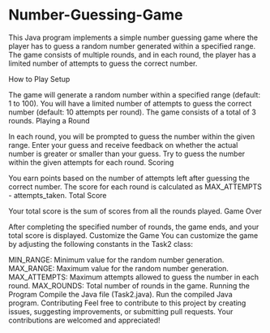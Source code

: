 # Number-Guessing-Game
This Java program implements a simple number guessing game where the player has to guess a random number generated within a specified range. The game consists of multiple rounds, and in each round, the player has a limited number of attempts to guess the correct number.

How to Play Setup

The game will generate a random number within a specified range (default: 1 to 100). You will have a limited number of attempts to guess the correct number (default: 10 attempts per round). The game consists of a total of 3 rounds. Playing a Round

In each round, you will be prompted to guess the number within the given range. Enter your guess and receive feedback on whether the actual number is greater or smaller than your guess. Try to guess the number within the given attempts for each round. Scoring

You earn points based on the number of attempts left after guessing the correct number. The score for each round is calculated as MAX_ATTEMPTS - attempts_taken. Total Score

Your total score is the sum of scores from all the rounds played. Game Over

After completing the specified number of rounds, the game ends, and your total score is displayed. Customize the Game You can customize the game by adjusting the following constants in the Task2 class:

MIN_RANGE: Minimum value for the random number generation. MAX_RANGE: Maximum value for the random number generation. MAX_ATTEMPTS: Maximum attempts allowed to guess the number in each round. MAX_ROUNDS: Total number of rounds in the game. Running the Program Compile the Java file (Task2.java). Run the compiled Java program. Contributing Feel free to contribute to this project by creating issues, suggesting improvements, or submitting pull requests. Your contributions are welcomed and appreciated!
